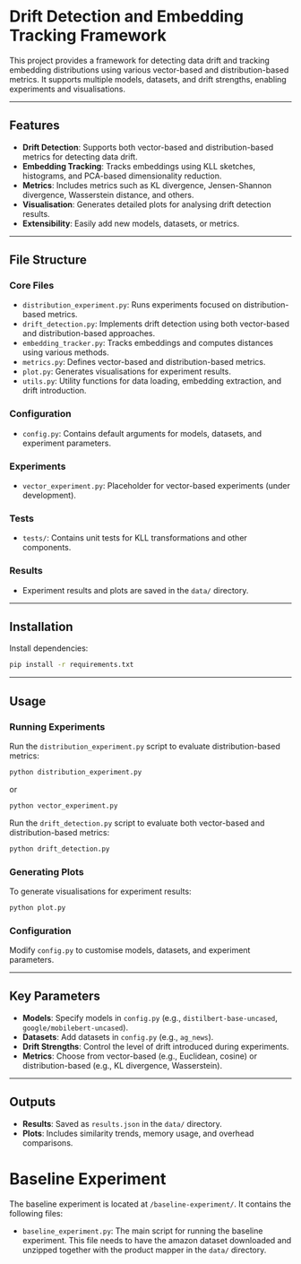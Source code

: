 # Drift Detection and Embedding Tracking Framework

This project provides a framework for detecting data drift and tracking embedding distributions using various vector-based and distribution-based metrics. It supports multiple models, datasets, and drift strengths, enabling experiments and visualisations.

---

## Features

- **Drift Detection**: Supports both vector-based and distribution-based metrics for detecting data drift.
- **Embedding Tracking**: Tracks embeddings using KLL sketches, histograms, and PCA-based dimensionality reduction.
- **Metrics**: Includes metrics such as KL divergence, Jensen-Shannon divergence, Wasserstein distance, and others.
- **Visualisation**: Generates detailed plots for analysing drift detection results.
- **Extensibility**: Easily add new models, datasets, or metrics.

---

## File Structure

### Core Files
- `distribution_experiment.py`: Runs experiments focused on distribution-based metrics.
- `drift_detection.py`: Implements drift detection using both vector-based and distribution-based approaches.
- `embedding_tracker.py`: Tracks embeddings and computes distances using various methods.
- `metrics.py`: Defines vector-based and distribution-based metrics.
- `plot.py`: Generates visualisations for experiment results.
- `utils.py`: Utility functions for data loading, embedding extraction, and drift introduction.

### Configuration
- `config.py`: Contains default arguments for models, datasets, and experiment parameters.

### Experiments
- `vector_experiment.py`: Placeholder for vector-based experiments (under development).

### Tests
- `tests/`: Contains unit tests for KLL transformations and other components.

### Results
- Experiment results and plots are saved in the `data/` directory.

---

## Installation
Install dependencies:
   ```bash
   pip install -r requirements.txt
   ```

---

## Usage

### Running Experiments
Run the `distribution_experiment.py` script to evaluate distribution-based metrics:
```bash
python distribution_experiment.py
```

or 
```bash
python vector_experiment.py
```

Run the `drift_detection.py` script to evaluate both vector-based and distribution-based metrics:
```bash
python drift_detection.py
```

### Generating Plots
To generate visualisations for experiment results:
```bash
python plot.py
```

### Configuration
Modify `config.py` to customise models, datasets, and experiment parameters.

---

## Key Parameters

- **Models**: Specify models in `config.py` (e.g., `distilbert-base-uncased`, `google/mobilebert-uncased`).
- **Datasets**: Add datasets in `config.py` (e.g., `ag_news`).
- **Drift Strengths**: Control the level of drift introduced during experiments.
- **Metrics**: Choose from vector-based (e.g., Euclidean, cosine) or distribution-based (e.g., KL divergence, Wasserstein).

---

## Outputs

- **Results**: Saved as `results.json` in the `data/` directory.
- **Plots**: Includes similarity trends, memory usage, and overhead comparisons.


# Baseline Experiment 
The baseline experiment is located at `/baseline-experiment/`. It contains the following files:
- `baseline_experiment.py`: The main script for running the baseline experiment. This file needs to have the amazon dataset downloaded and unzipped together with the product mapper in the `data/` directory. 
